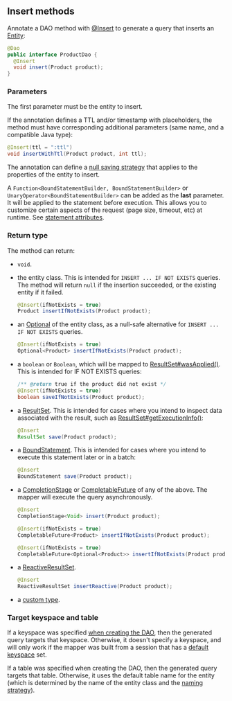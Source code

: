 <!--
Licensed to the Apache Software Foundation (ASF) under one
or more contributor license agreements.  See the NOTICE file
distributed with this work for additional information
regarding copyright ownership.  The ASF licenses this file
to you under the Apache License, Version 2.0 (the
"License"); you may not use this file except in compliance
with the License.  You may obtain a copy of the License at

  http://www.apache.org/licenses/LICENSE-2.0

Unless required by applicable law or agreed to in writing,
software distributed under the License is distributed on an
"AS IS" BASIS, WITHOUT WARRANTIES OR CONDITIONS OF ANY
KIND, either express or implied.  See the License for the
specific language governing permissions and limitations
under the License.
-->

## Insert methods

Annotate a DAO method with [@Insert] to generate a query that inserts an [Entity](../../entities):

```java
@Dao
public interface ProductDao {
  @Insert
  void insert(Product product);
}
```

### Parameters

The first parameter must be the entity to insert.

If the annotation defines a TTL and/or timestamp with placeholders, the method must have
corresponding additional parameters (same name, and a compatible Java type):

```java
@Insert(ttl = ":ttl")
void insertWithTtl(Product product, int ttl);
```

The annotation can define a [null saving strategy](../null_saving/) that applies to the properties
of the entity to insert.

A `Function<BoundStatementBuilder, BoundStatementBuilder>` or `UnaryOperator<BoundStatementBuilder>`
can be added as the **last** parameter. It will be applied to the statement before execution. This
allows you to customize certain aspects of the request (page size, timeout, etc) at runtime. See
[statement attributes](../statement_attributes/).

### Return type

The method can return:

* `void`.

* the entity class. This is intended for `INSERT ... IF NOT EXISTS` queries. The method will return
  `null` if the insertion succeeded, or the existing entity if it failed.

    ```java
    @Insert(ifNotExists = true)
    Product insertIfNotExists(Product product);
    ```

* an [Optional] of the entity class, as a null-safe alternative for `INSERT ... IF NOT EXISTS`
  queries.

    ```java
    @Insert(ifNotExists = true)
    Optional<Product> insertIfNotExists(Product product);
    ```

* a `boolean` or `Boolean`, which will be mapped to [ResultSet#wasApplied()]. This is intended for
  IF NOT EXISTS queries:

    ```java
    /** @return true if the product did not exist */
    @Insert(ifNotExists = true)
    boolean saveIfNotExists(Product product);
    ```
    
* a [ResultSet]. This is intended for cases where you intend to inspect data associated with the
  result, such as [ResultSet#getExecutionInfo()]:
  
    ```java
    @Insert
    ResultSet save(Product product);
    ```
* a [BoundStatement]. This is intended for cases where you intend to execute this statement later or in a batch:
  
    ```java
    @Insert
    BoundStatement save(Product product);
    ```    
    
* a [CompletionStage] or [CompletableFuture] of any of the above. The mapper will execute the query
  asynchronously.

    ```java
    @Insert
    CompletionStage<Void> insert(Product product);

    @Insert(ifNotExists = true)
    CompletableFuture<Product> insertIfNotExists(Product product);

    @Insert(ifNotExists = true)
    CompletableFuture<Optional<Product>> insertIfNotExists(Product product);
    ```

* a [ReactiveResultSet].

    ```java
    @Insert
    ReactiveResultSet insertReactive(Product product);
    ```

* a [custom type](../custom_types).

### Target keyspace and table

If a keyspace was specified [when creating the DAO](../../mapper/#dao-factory-methods), then the
generated query targets that keyspace. Otherwise, it doesn't specify a keyspace, and will only work
if the mapper was built from a session that has a [default keyspace] set.

If a table was specified when creating the DAO, then the generated query targets that table.
Otherwise, it uses the default table name for the entity (which is determined by the name of the
entity class and the [naming strategy](../../entities/#naming-strategy)).

[default keyspace]:             https://docs.datastax.com/en/drivers/java/4.12/com/datastax/oss/driver/api/core/session/SessionBuilder.html#withKeyspace-com.datastax.oss.driver.api.core.CqlIdentifier-
[@Insert]:                      https://docs.datastax.com/en/drivers/java/4.12/com/datastax/oss/driver/api/mapper/annotations/Insert.html
[ResultSet]:                    https://docs.datastax.com/en/drivers/java/4.12/com/datastax/oss/driver/api/core/cql/ResultSet.html
[ResultSet#wasApplied()]:       https://docs.datastax.com/en/drivers/java/4.12/com/datastax/oss/driver/api/core/cql/ResultSet.html#wasApplied--
[ResultSet#getExecutionInfo()]: https://docs.datastax.com/en/drivers/java/4.12/com/datastax/oss/driver/api/core/cql/ResultSet.html#getExecutionInfo--
[BoundStatement]:               https://docs.datastax.com/en/drivers/java/4.12/com/datastax/oss/driver/api/core/cql/BoundStatement.html
[ReactiveResultSet]:            https://docs.datastax.com/en/drivers/java/4.12/com/datastax/dse/driver/api/core/cql/reactive/ReactiveResultSet.html

[CompletionStage]: https://docs.oracle.com/javase/8/docs/api/java/util/concurrent/CompletionStage.html
[CompletableFuture]: https://docs.oracle.com/javase/8/docs/api/java/util/concurrent/CompletableFuture.html
[Optional]: https://docs.oracle.com/javase/8/docs/api/java/util/Optional.html
